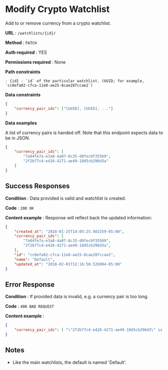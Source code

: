 # Modify Crypto Watchlist

Add to or remove currency from a crypto watchlist.

**URL** : `/watchlists/{id}/`

**Method** : `PATCH`

**Auth required** : YES

**Permissions required** : None

**Path constraints**

	- {id} - `id` of the particular watchlist. (UUID; for example, `cc0efa02-cfca-11e0-ae25-8cae28fccae2`)

**Data constraints**

```json
{
    "currency_pair_ids": ["[UUID], [UUID], ..."]
}
```

**Data examples**

A list of currency pairs is handed off. Note that this endpoint expects data to be in JSON.

```json
{
    "currency_pair_ids": [
        "7a04fe7a-e3a8-4a07-8c35-d0fec9f35569",
        "2f2b77c4-e426-4271-ae49-18d5cb296d3a"
    ]
}
```

## Success Responses

**Condition** : Data provided is valid and watchlist is created.

**Code** : `200 OK`

**Content example** : Response will reflect back the updated information:

```json
{
    "created_at": "2018-01-25T14:05:25.983259-05:00",
    "currency_pair_ids": [
        "7a04fe7a-e3a8-4a07-8c35-d0fec9f35569",
        "2f2b77c4-e426-4271-ae49-18d5cb296d3a",
    ],
    "id": "cc0efa02-cfca-11e0-ae25-8cae28fccae2",
    "name": "Default",
    "updated_at": "2018-02-01T12:16:50.526904-05:00"
}
```

## Error Response

**Condition** : If provided data is invalid, e.g. a currency pair is too long.

**Code** : `400 BAD REQUEST`

**Content example** :

```json
{
    "currency_pair_ids": [ "\"2f2b77c4-e426-4271-ae49-18d5cb296d3\" is not a valid UUID."]
}
```

## Notes

* Like the main watchlists, the default is named 'Default'.